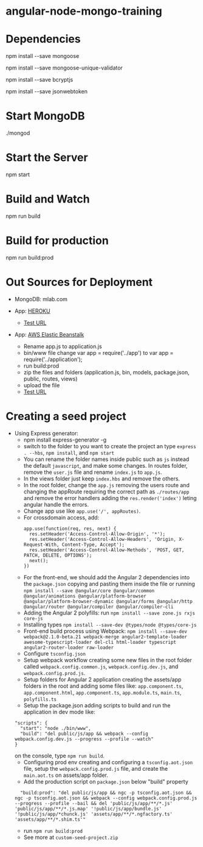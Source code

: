 # angular-node-mongo-training

# Dependencies

npm install --save mongoose

npm install --save mongoose-unique-validator

npm install --save bcryptjs

npm install --save jsonwebtoken

# Start MongoDB

./mongod

# Start the Server

npm start

# Build and Watch

npm run build

# Build for production

npm run build:prod

# Out Sources for Deployment 

- MongoDB: mlab.com
- App: [HEROKU](heroku.com)
  - [Test URL](https://gui-angular2-udemy.herokuapp.com/)

- App: [AWS Elastic Beanstalk](aws.amazon.com)
  - Rename app.js to application.js
  - bin/www file change var app = require('../app') to var app = require('../application');
  - run build:prod
  - zip the files and folders (application.js, bin, models, package.json, public, routes, views)
  - upload the file
  - [Test URL](http://guiangula2udemy-env.us-east-2.elasticbeanstalk.com/)

# Creating a seed project

- Using Express generator:
  - npm install express-generator -g
  - switch to the folder to you want to create the project an type `express . --hbs`, `npm install`, and `npm start`
  - You can rename the folder names inside public such as `js` instead the default `javascript`, and make some changes. In routes folder, remove the `user.js` file and rename `index.js` to `app.js`.
  - In the views folder just keep `index.hbs` and remove the others.
  - In the root folder, change the `app.js` removing the users route and changing the appRoute requiring the correct path as `./routes/app` and remove the error handlers adding the `res.render('index')` leting angular handle the errors.
  - Change app use like `app.use('/', appRoutes)`.
  - For crossdomain access, add:
    ```
    app.use(function(req, res, next) {
      res.setHeader('Access-Control-Allow-Origin', '*');
      res.setHeader('Access-Control-Allow-Headers', 'Origin, X-Request-With, Content-Type, Accept');
      res.setHeader('Access-Control-Allow-Methods', 'POST, GET, PATCH, DELETE, OPTIONS');
      next();
    })
    ```
  - For the front-end, we should add the Angular 2 dependencies into the `package.json` copying and pasting them inside the file or running `npm install --save @angular/core @angular/common @angular/animations @angular/platform-browser @angular/platform-browser-dynamic @angular/forms @angular/http @angular/router @angular/compiler @angular/compiler-cli`
  - Adding the Angular 2 polyfills: run `npm install --save zone.js rxjs core-js`
  - Installing types `npm install --save-dev @types/node @types/core-js`
  - Front-end build process using Webpack: `npm install --save-dev webpack@2.1.0-beta.21 webpack-merge angular2-template-loader awesome-typescript-loader del-cli html-loader typescript angular2-router-loader raw-loader`
  - Configure `tsconfig.json`
  - Setup webpack workflow creating some new files in the root folder called `webpack.config.common.js`, `webpack.config.dev.js`, and `webpack.config.prod.js`.
  - Setup folders for Angular 2 application creating the assets/app folders in the root and adding some files like: `app.component.ts`, `app.component.html`, `app.component.ts`, `app.module.ts`, `main.ts`, `polyfills.ts`
  - Setup the package.json adding scripts to build and run the application in dev mode like:
  ```
  "scripts": {
    "start": "node ./bin/www",
    "build": "del public/js/app && webpack --config webpack.config.dev.js --progress --profile --watch"
  }
  ```
  on the console, type `npm run build`.
  - Configuring prod env creating and configuring a `tsconfig.aot.json` file, setup the `webpack.config.prod.js` file, and create the `main.aot.ts` on  assets/app folder.
  - Add the production script on `package.json` below "build" property
  ```
    "build:prod": "del public/js/app && ngc -p tsconfig.aot.json && ngc -p tsconfig.aot.json && webpack --config webpack.config.prod.js --progress --profile --bail && del 'public/js/app/**/*.js' 'public/js/app/**/*.js.map' '!public/js/app/bundle.js' '!public/js/app/*chunck.js' 'assets/app/**/*.ngfactory.ts' 'assets/app/**/*.shim.ts'"
  ```
  - run `npm run build:prod`
  - See more at `custom-seed-project.zip`




